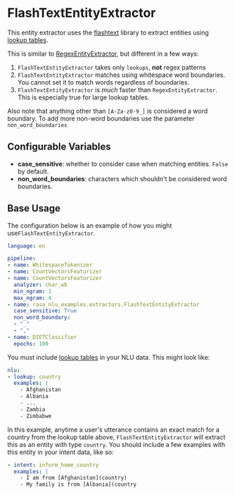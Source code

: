 # FlashTextEntityExtractor

This entity extractor uses the [flashtext](https://flashtext.readthedocs.io/en/latest/) library
to extract entities using [lookup tables](https://rasa.com/docs/rasa/nlu-training-data#lookup-tables).

This is similar to [RegexEntityExtractor](https://rasa.com/docs/rasa/components#regexentityextractor), but
different in a few ways:

1. `FlashTextEntityExtractor` takes only `lookups`, **not** regex patterns
2. `FlashTextEntityExtractor` matches using whitespace word boundaries. You cannot set it
to match words regardless of boundaries.
3. `FlashTextEntityExtractor` is *much* faster than `RegexEntityExtractor`. This is especially true
for large lookup tables.

Also note that anything other than `[A-Za-z0-9_]` is considered a word boundary. To add more non-word boundaries
use the parameter `non_word_boundaries`

## Configurable Variables

- **case_sensitive**: whether to consider case when matching entities. `False` by default.
- **non_word_boundaries**: characters which shouldn't be considered word boundaries.

## Base Usage

The configuration below is an example of how you might use`FlashTextEntityExtractor`.
```yaml
language: en

pipeline:
- name: WhitespaceTokenizer
- name: CountVectorsFeaturizer
- name: CountVectorsFeaturizer
  analyzer: char_wb
  min_ngram: 1
  max_ngram: 4
- name: rasa_nlu_examples.extractors.FlashTextEntityExtractor
  case_sensitive: True
  non_word_boundary:
  - "_"
  - ","
- name: DIETClassifier
  epochs: 100
```
You must include [lookup tables](https://rasa.com/docs/rasa/nlu-training-data#lookup-tables) in your NLU data. This
might look like:
```yaml
nlu:
- lookup: country
  examples: |
    - Afghanistan
    - Albania
    - ...
    - Zambia
    - Zimbabwe
```
In this example, anytime a user's utterance contains an exact match for a country from the lookup table above,
`FlashTextEntityExtractor` will extract this as an entity with type `country`. You should include a few examples with
this entity in your intent data, like so:

```yaml
- intent: inform_home_country
  examples: |
    - I am from [Afghanistan](country)
    - My family is from [Albania](country
```
